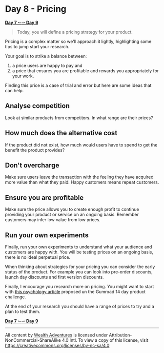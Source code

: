 # Day 8 - Pricing

[**Day 7** ↼](21Q1_Day7.md)[⇀ **Day 9**](21Q1_Day9.md)

> Today, you will define a pricing strategy for your product.

Pricing is a complex matter so we'll approach it lightly, highlighting some tips to jump start your research.

Your goal is to strike a balance between:

1. a price users are happy to pay and
2. a price that ensures you are profitable and rewards you appropriately for your work.

Finding this price is a case of trial and error but here are some ideas that can help.

## Analyse competition

Look at similar products from competitors. In what range are their prices?

## How much does the alternative cost

If the product did not exist, how much would users have to spend to get the benefit the product provides?

## Don't overcharge

Make sure users leave the transaction with the feeling they have acquired more value than what they paid. Happy customers means repeat customers.

## Ensure you are profitable

Make sure the price allows you to create enough profit to continue providing your product or service on an ongoing basis. Remember customers may infer low value from low prices.

## Run your own experiments

Finally, run your own experiments to understand what your audience and customers are happy with. You will be testing prices on an ongoing basis, there is no ideal perpetual price.

When thinking about strategies for your pricing you can consider the early status of the product. For example you can look into pre-order discounts, launch day discounts and first version discounts.

Finally, I encourage you research more on pricing. You might want to start with [this psychology article](https://www.helpscout.com/blog/pricing-strategies/) proposed un the Gumroad 14 day product challenge.

At the end of your research you should have a range of prices to try and a plan to test them.

[**Day 7** ↼](21Q1_Day7.md)[⇀ **Day 9**](21Q1_Day9.md)

---

All content by [Wealth Adventures](https://wealthadventures.org) is licensed under Attribution-NonCommercial-ShareAlike 4.0 Intl. To view a copy of this license, visit <https://creativecommons.org/licenses/by-nc-sa/4.0>
